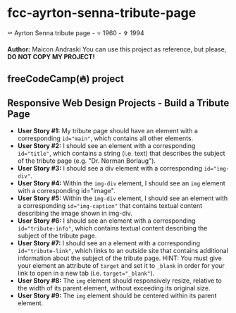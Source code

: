 # fcc-ayrton-senna-tribute-page
⚰️ Ayrton Senna tribute page  - ⭐ 1960 - ✞ 1994

**Author:** Maicon Andraski
You can use this project as reference, but please, **DO NOT COPY MY PROJECT!**

freeCodeCamp(🔥) project
----
## Responsive Web Design Projects - Build a Tribute Page

* **User Story #1:** My tribute page should have an element with a corresponding `id="main"`, which contains all other elements.
* **User Story #2:** I should see an element with a corresponding `id="title"`, which contains a string (i.e. text) that describes the subject of the tribute page (e.g. "Dr. Norman Borlaug").
* **User Story #3:** I should see a div element with a corresponding `id="img-div"`.
* **User Story #4:** Within the `img-div` element, I should see an `img` element with a corresponding id="image".
* **User Story #5:** Within the `img-div` element, I should see an element with a corresponding `id="img-caption"` that contains textual content describing the image shown in img-div.
* **User Story #6:** I should see an element with a corresponding `id="tribute-info"`, which contains textual content describing the subject of the tribute page.
* **User Story #7:** I should see an a element with a corresponding `id="tribute-link"`, which links to an outside site that contains additional information about the subject of the tribute page. HINT: You must give your element an attribute of `target` and set it to `_blank` in order for your link to open in a new tab (i.e. `target="_blank"`).
* **User Story #8:** The `img` element should responsively resize, relative to the width of its parent element, without exceeding its original size.
* **User Story #9:** The `img` element should be centered within its parent element.